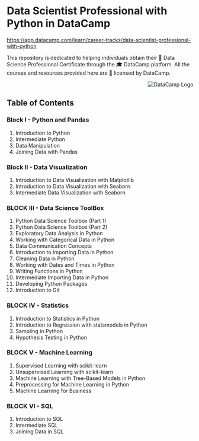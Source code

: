# Data Scientist Professional with Python in DataCamp

https://app.datacamp.com/learn/career-tracks/data-scientist-professional-with-python

This repository is dedicated to helping individuals obtain their 🏅 Data Science Professional Certificate through the 🎓 DataCamp platform. All the courses and resources provided here are 🤝 licensed by DataCamp.

<p align="right">
  <img src="https://skillspot.co/wp-content/uploads/2021/02/Datacamp-Review-Logo.png" alt="DataCamp Logo">
</p>


## Table of Contents

### Block I - Python and Pandas

1. Introduction to Python
2. Intermediate Python
3. Data Manipulation
4. Joining Data with Pandas


### Block II - Data Visualization

1. Introduction to Data Visualization with Matplotlib
2. Introduction to Data Visualization with Seaborn
3. Intermediate Data Visualization with Seaborn


### BLOCK III - Data Science ToolBox

1. Python Data Science Toolbox (Part 1)
2. Python Data Science Toolbox (Part 2)
3. Exploratory Data Analysis in Python
4. Working with Categorical Data in Python
5. Data Communication Concepts
6. Introduction to Importing Data in Python
7. Cleaning Data in Python
8. Working with Dates and Times in Python
9. Writing Functions in Python
10. Intermediate Importing Data in Python
11. Developing Python Packages
12. Introduction to Git


### BLOCK IV - Statistics

1. Introduction to Statistics in Python
2. Introduction to Regression with statsmodels in Python
3. Sampling in Python
4. Hypothesis Testing in Python


### BLOCK V -  Machine Learning

1. Supervised Learning with scikit-learn
2. Unsupervised Learning with scikit-learn
3. Machine Learning with Tree-Based Models in Python
5. Preprocessing for Machine Learning in Python
6. Machine Learning for Business


### BLOCK VI - SQL

1. Introduction to SQL
2. Intermediate SQL
3. Joining Data in SQL







